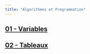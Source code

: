 ```yaml
---
title: "Algorithmes et Programmation"
---
```



## [01 - Variables](notes/variables.md)
## [02 - Tableaux](notes/tableaux.md)

